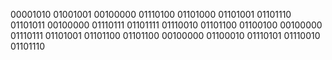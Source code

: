 <!---
KYJ THE YJ
--->

00001010
01001001
00100000
01110100
01101000
01101001
01101110
01101011
00100000
01110111
01101111
01110010
01101100
01100100
00100000
01110111
01101001
01101100
01101100
00100000
01100010
01110101
01110010
01101110

